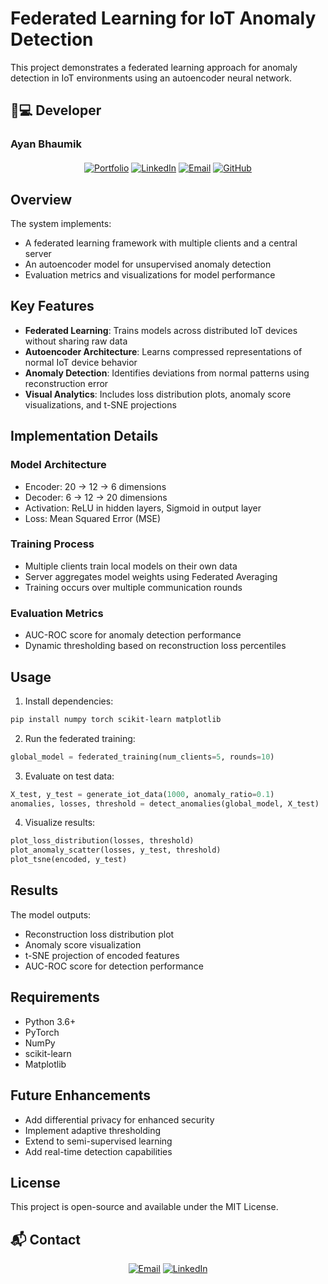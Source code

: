 # Federated Learning for IoT Anomaly Detection

This project demonstrates a federated learning approach for anomaly detection in IoT environments using an autoencoder neural network.

## 👨💻 **Developer**  
### **Ayan Bhaumik**  
<div align="center" style="margin:20px 0">

[![Portfolio](https://img.shields.io/badge/🌐_Portfolio-000000?style=for-the-badge&logo=google-chrome&logoColor=white)](https://ayanbhaumik.in/)
[![LinkedIn](https://img.shields.io/badge/👔_LinkedIn-0A66C2?style=for-the-badge&logo=linkedin&logoColor=white)](https://www.linkedin.com/in/ayan-bhaumik/)
[![Email](https://img.shields.io/badge/📧_Email-D14836?style=for-the-badge&logo=gmail&logoColor=white)](mailto:connect@ayanbhaumik.in)
[![GitHub](https://img.shields.io/badge/🐙_GitHub-181717?style=for-the-badge&logo=github&logoColor=white)](https://github.com/Ayan-Bhaumik)

</div>

## Overview

The system implements:
- A federated learning framework with multiple clients and a central server
- An autoencoder model for unsupervised anomaly detection
- Evaluation metrics and visualizations for model performance

## Key Features

- **Federated Learning**: Trains models across distributed IoT devices without sharing raw data
- **Autoencoder Architecture**: Learns compressed representations of normal IoT device behavior
- **Anomaly Detection**: Identifies deviations from normal patterns using reconstruction error
- **Visual Analytics**: Includes loss distribution plots, anomaly score visualizations, and t-SNE projections

## Implementation Details

### Model Architecture
- Encoder: 20 → 12 → 6 dimensions
- Decoder: 6 → 12 → 20 dimensions
- Activation: ReLU in hidden layers, Sigmoid in output layer
- Loss: Mean Squared Error (MSE)

### Training Process
- Multiple clients train local models on their own data
- Server aggregates model weights using Federated Averaging
- Training occurs over multiple communication rounds

### Evaluation Metrics
- AUC-ROC score for anomaly detection performance
- Dynamic thresholding based on reconstruction loss percentiles

## Usage

1. Install dependencies:
```bash
pip install numpy torch scikit-learn matplotlib
```

2. Run the federated training:
```python
global_model = federated_training(num_clients=5, rounds=10)
```

3. Evaluate on test data:
```python
X_test, y_test = generate_iot_data(1000, anomaly_ratio=0.1)
anomalies, losses, threshold = detect_anomalies(global_model, X_test)
```

4. Visualize results:
```python
plot_loss_distribution(losses, threshold)
plot_anomaly_scatter(losses, y_test, threshold)
plot_tsne(encoded, y_test)
```

## Results

The model outputs:
- Reconstruction loss distribution plot
- Anomaly score visualization
- t-SNE projection of encoded features
- AUC-ROC score for detection performance

## Requirements

- Python 3.6+
- PyTorch
- NumPy
- scikit-learn
- Matplotlib

## Future Enhancements

- Add differential privacy for enhanced security
- Implement adaptive thresholding
- Extend to semi-supervised learning
- Add real-time detection capabilities

## License

This project is open-source and available under the MIT License.

## 📬 **Contact**  

<div align="center">

[![Email](https://img.shields.io/badge/📨_connect@ayanbhaumik.in-D14836?style=for-the-badge&logo=gmail&logoColor=white)](mailto:connect@ayanbhaumik.in)
[![LinkedIn](https://img.shields.io/badge/👔_Let's_Connect-0A66C2?style=for-the-badge&logo=linkedin&logoColor=white)](https://www.linkedin.com/in/ayan-bhaumik/)

</div>
